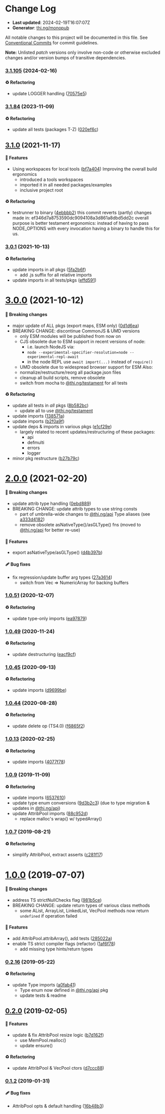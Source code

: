 # Change Log

- **Last updated**: 2024-02-19T16:07:07Z
- **Generator**: [thi.ng/monopub](https://thi.ng/monopub)

All notable changes to this project will be documented in this file.
See [Conventional Commits](https://conventionalcommits.org/) for commit guidelines.

**Note:** Unlisted _patch_ versions only involve non-code or otherwise excluded changes
and/or version bumps of transitive dependencies.

### [3.1.105](https://github.com/thi-ng/umbrella/tree/@thi.ng/vector-pools@3.1.105) (2024-02-16)

#### ♻️ Refactoring

- update LOGGER handling ([70575e5](https://github.com/thi-ng/umbrella/commit/70575e5))

### [3.1.84](https://github.com/thi-ng/umbrella/tree/@thi.ng/vector-pools@3.1.84) (2023-11-09)

#### ♻️ Refactoring

- update all tests (packages T-Z) ([020ef6c](https://github.com/thi-ng/umbrella/commit/020ef6c))

## [3.1.0](https://github.com/thi-ng/umbrella/tree/@thi.ng/vector-pools@3.1.0) (2021-11-17)

#### 🚀 Features

- Using workspaces for local tools ([bf7a404](https://github.com/thi-ng/umbrella/commit/bf7a404))
  Improving the overall build ergonomics
  - introduced a tools workspaces
  - imported it in all needed packages/examples
  - inclusive project root

#### ♻️ Refactoring

- testrunner to binary ([4ebbbb2](https://github.com/thi-ng/umbrella/commit/4ebbbb2))
  this commit reverts (partly) changes made in:
  ef346d7a8753590dc9094108a3d861a8dbd5dd2c
  overall purpose is better testament ergonomics:
  instead of having to pass NODE_OPTIONS with every invocation
  having a binary to handle this for us.

### [3.0.1](https://github.com/thi-ng/umbrella/tree/@thi.ng/vector-pools@3.0.1) (2021-10-13)

#### ♻️ Refactoring

- update imports in all pkgs ([5fa2b6f](https://github.com/thi-ng/umbrella/commit/5fa2b6f))
  - add .js suffix for all relative imports
- update imports in all tests/pkgs ([effd591](https://github.com/thi-ng/umbrella/commit/effd591))

# [3.0.0](https://github.com/thi-ng/umbrella/tree/@thi.ng/vector-pools@3.0.0) (2021-10-12)

#### 🛑 Breaking changes

- major update of ALL pkgs (export maps, ESM only) ([0d1d6ea](https://github.com/thi-ng/umbrella/commit/0d1d6ea))
- BREAKING CHANGE: discontinue CommonJS & UMD versions
  - only ESM modules will be published from now on
  - CJS obsolete due to ESM support in recent versions of node:
    - i.e. launch NodeJS via:
    - `node --experimental-specifier-resolution=node --experimental-repl-await`
    - in the node REPL use `await import(...)` instead of `require()`
  - UMD obsolete due to widespread browser support for ESM
  Also:
  - normalize/restructure/reorg all package.json files
  - cleanup all build scripts, remove obsolete
  - switch from mocha to [@thi.ng/testament](https://github.com/thi-ng/umbrella/tree/main/packages/testament) for all tests

#### ♻️ Refactoring

- update all tests in _all_ pkgs ([8b582bc](https://github.com/thi-ng/umbrella/commit/8b582bc))
  - update all to use [@thi.ng/testament](https://github.com/thi-ng/umbrella/tree/main/packages/testament)
- update imports ([138571a](https://github.com/thi-ng/umbrella/commit/138571a))
- update imports ([b2f0a9f](https://github.com/thi-ng/umbrella/commit/b2f0a9f))
- update deps & imports in various pkgs ([e1cf29e](https://github.com/thi-ng/umbrella/commit/e1cf29e))
  - largely related to recent updates/restructuring of these packages:
    - api
    - defmulti
    - errors
    - logger
- minor pkg restructure ([b27b79c](https://github.com/thi-ng/umbrella/commit/b27b79c))

# [2.0.0](https://github.com/thi-ng/umbrella/tree/@thi.ng/vector-pools@2.0.0) (2021-02-20)

#### 🛑 Breaking changes

- update attrib type handling ([0ebd889](https://github.com/thi-ng/umbrella/commit/0ebd889))
- BREAKING CHANGE: update attrib types to use string consts
  - part of umbrella-wide changes to [@thi.ng/api](https://github.com/thi-ng/umbrella/tree/main/packages/api) Type aliases
    (see [a333d4182](https://github.com/thi-ng/umbrella/commit/a333d4182))
  - remove obsolete asNativeType()/asGLType() fns
    (moved to [@thi.ng/api](https://github.com/thi-ng/umbrella/tree/main/packages/api) for better re-use)

#### 🚀 Features

- export asNativeType/asGLType() ([d4b397b](https://github.com/thi-ng/umbrella/commit/d4b397b))

#### 🩹 Bug fixes

- fix regression/update buffer arg types ([27a3614](https://github.com/thi-ng/umbrella/commit/27a3614))
  - switch from Vec => NumericArray for backing buffers

### [1.0.51](https://github.com/thi-ng/umbrella/tree/@thi.ng/vector-pools@1.0.51) (2020-12-07)

#### ♻️ Refactoring

- update type-only imports ([ea97879](https://github.com/thi-ng/umbrella/commit/ea97879))

### [1.0.49](https://github.com/thi-ng/umbrella/tree/@thi.ng/vector-pools@1.0.49) (2020-11-24)

#### ♻️ Refactoring

- update destructuring ([eacf9cf](https://github.com/thi-ng/umbrella/commit/eacf9cf))

### [1.0.45](https://github.com/thi-ng/umbrella/tree/@thi.ng/vector-pools@1.0.45) (2020-09-13)

#### ♻️ Refactoring

- update imports ([d9699be](https://github.com/thi-ng/umbrella/commit/d9699be))

### [1.0.44](https://github.com/thi-ng/umbrella/tree/@thi.ng/vector-pools@1.0.44) (2020-08-28)

#### ♻️ Refactoring

- update delete op (TS4.0) ([f6865f2](https://github.com/thi-ng/umbrella/commit/f6865f2))

### [1.0.13](https://github.com/thi-ng/umbrella/tree/@thi.ng/vector-pools@1.0.13) (2020-02-25)

#### ♻️ Refactoring

- update imports ([4077f78](https://github.com/thi-ng/umbrella/commit/4077f78))

### [1.0.9](https://github.com/thi-ng/umbrella/tree/@thi.ng/vector-pools@1.0.9) (2019-11-09)

#### ♻️ Refactoring

- update imports ([6537610](https://github.com/thi-ng/umbrella/commit/6537610))
- update type enum conversions ([9d3b2c3](https://github.com/thi-ng/umbrella/commit/9d3b2c3))
  (due to type migration & updates in [@thi.ng/api](https://github.com/thi-ng/umbrella/tree/main/packages/api))
- update AttribPool imports ([88c952d](https://github.com/thi-ng/umbrella/commit/88c952d))
  - replace malloc's wrap() w/ typedArray()

### [1.0.7](https://github.com/thi-ng/umbrella/tree/@thi.ng/vector-pools@1.0.7) (2019-08-21)

#### ♻️ Refactoring

- simplify AttribPool, extract asserts ([c281f17](https://github.com/thi-ng/umbrella/commit/c281f17))

# [1.0.0](https://github.com/thi-ng/umbrella/tree/@thi.ng/vector-pools@1.0.0) (2019-07-07)

#### 🛑 Breaking changes

- address TS strictNullChecks flag ([981b5ce](https://github.com/thi-ng/umbrella/commit/981b5ce))
- BREAKING CHANGE: update return types of various class methods
  - some AList, ArrayList, LinkedList, VecPool methods now return
    `undefined` if operation failed

#### 🚀 Features

- add AttribPool.attribArray(), add tests ([285022a](https://github.com/thi-ng/umbrella/commit/285022a))
- enable TS strict compiler flags (refactor) ([1af6f78](https://github.com/thi-ng/umbrella/commit/1af6f78))
  - add missing type hints/return types

### [0.2.16](https://github.com/thi-ng/umbrella/tree/@thi.ng/vector-pools@0.2.16) (2019-05-22)

#### ♻️ Refactoring

- update Type imports ([a0fab41](https://github.com/thi-ng/umbrella/commit/a0fab41))
  - Type enum now defined in [@thi.ng/api](https://github.com/thi-ng/umbrella/tree/main/packages/api) pkg
  - update tests & readme

## [0.2.0](https://github.com/thi-ng/umbrella/tree/@thi.ng/vector-pools@0.2.0) (2019-02-05)

#### 🚀 Features

- update & fix AttribPool resize logic ([b7d162f](https://github.com/thi-ng/umbrella/commit/b7d162f))
  - use MemPool.realloc()
  - update ensure()

#### ♻️ Refactoring

- update AttribPool & VecPool ctors ([d7ccc88](https://github.com/thi-ng/umbrella/commit/d7ccc88))

### [0.1.2](https://github.com/thi-ng/umbrella/tree/@thi.ng/vector-pools@0.1.2) (2019-01-31)

#### 🩹 Bug fixes

- AttribPool opts & default handling ([16b48b3](https://github.com/thi-ng/umbrella/commit/16b48b3))
